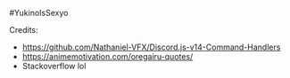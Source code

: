 #YukinoIsSexyo

Credits: 
- https://github.com/Nathaniel-VFX/Discord.js-v14-Command-Handlers
- https://animemotivation.com/oregairu-quotes/
- Stackoverflow lol
